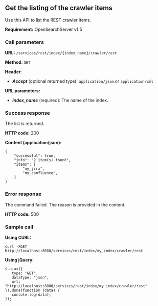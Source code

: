 ## Get the listing of the crawler items

Use this API to list the REST crawler items.

**Requirement:** OpenSearchServer v1.5

### Call parameters

**URL:** ```/services/rest/index/{index_name}/crawler/rest```

**Method:** ```GET```

**Header**:
- _**Accept**_ (optional returned type): ```application/json``` or ```application/xml```

**URL parameters:**
- _**index_name**_ (required): The name of the index.

### Success response
The list is returned.

**HTTP code:**
200

**Content (application/json):**

    {
        "successful": true,
        "info": "2 item(s) found",
        "items": [
            "my_jira",
            "my_confluence",
        ]
    }
    

### Error response

The command failed. The reason is provided in the content.

**HTTP code:**
500

### Sample call

**Using CURL:**

    curl -XGET http://localhost:8080/services/rest/index/my_index/crawler/rest
    

**Using jQuery:**

    $.ajax({ 
       type: "GET",
       dataType: "json",
       url: "http://localhost:8080/services/rest/index/my_index/crawler/rest"
    }).done(function (data) {
       console.log(data);
    });
    
